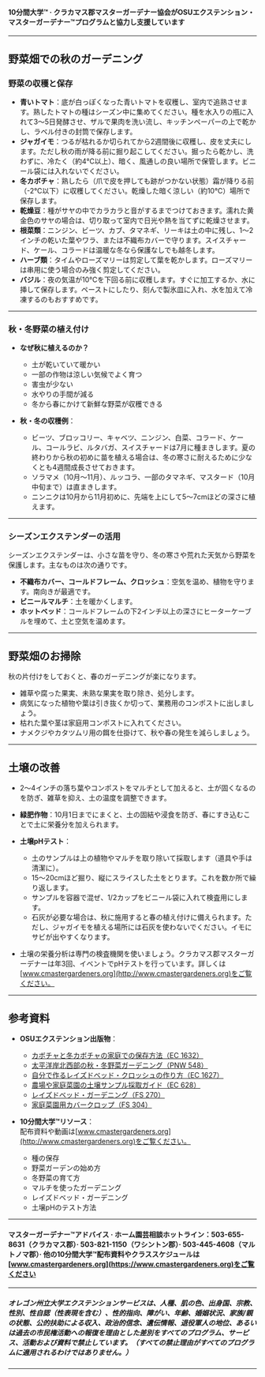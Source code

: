#### 10分間大学™ · クラカマス郡マスターガーデナー協会がOSUエクステンション・マスターガーデナー™プログラムと協力し支援しています

---

## 野菜畑での秋のガーデニング

### 野菜の収穫と保存

- **青いトマト**：底が白っぽくなった青いトマトを収穫し、室内で追熟させます。熟したトマトの種はシーズン中に集めてください。種を水入りの瓶に入れて3〜5日発酵させ、ザルで果肉を洗い流し、キッチンペーパーの上で乾かし、ラベル付きの封筒で保存します。
- **ジャガイモ**：つるが枯れるか切られてから2週間後に収穫し、皮を丈夫にします。ただし秋の雨が降る前に掘り起こしてください。掘ったら乾かし、洗わずに、冷たく（約4℃以上）、暗く、風通しの良い場所で保管します。ビニール袋には入れないでください。
- **冬カボチャ**：熟したら（爪で皮を押しても跡がつかない状態）霜が降りる前（-2℃以下）に収穫してください。乾燥した暗く涼しい（約10℃）場所で保存します。
- **乾燥豆**：種がサヤの中でカラカラと音がするまでつけておきます。濡れた黄金色のサヤの場合は、切り取って室内で日光や熱を当てずに乾燥させます。
- **根菜類**：ニンジン、ビーツ、カブ、タマネギ、リーキは土の中に残し、1〜2インチの乾いた葉やワラ、または不織布カバーで守ります。スイスチャード、ケール、コラードは温暖な冬なら保護なしでも越冬します。
- **ハーブ類**：タイムやローズマリーは剪定して葉を乾かします。ローズマリーは串用に使う場合のみ強く剪定してください。
- **バジル**：夜の気温が10℃を下回る前に収穫します。すぐに加工するか、水に挿して保存します。ペーストにしたり、刻んで製氷皿に入れ、水を加えて冷凍するのもおすすめです。

---

### 秋・冬野菜の植え付け

- **なぜ秋に植えるのか？**
  - 土が乾いていて暖かい
  - 一部の作物は涼しい気候でよく育つ
  - 害虫が少ない
  - 水やりの手間が減る
  - 冬から春にかけて新鮮な野菜が収穫できる

- **秋・冬の収穫例**：
  - ビーツ、ブロッコリー、キャベツ、ニンジン、白菜、コラード、ケール、コールラビ、ルタバガ、スイスチャードは7月に種まきします。夏の終わりから秋の初めに苗を植える場合は、冬の寒さに耐えるために少なくとも4週間成長させておきます。
  - ソラマメ（10月〜11月）、ルッコラ、一部のタマネギ、マスタード（10月中旬まで）は直まきします。
  - ニンニクは10月から11月初めに、先端を上にして5〜7cmほどの深さに植えます。

---

### シーズンエクステンダーの活用

シーズンエクステンダーは、小さな苗を守り、冬の寒さや荒れた天気から野菜を保護します。主なものは次の通りです。

- **不織布カバー、コールドフレーム、クロッシュ**：空気を温め、植物を守ります。南向きが最適です。
- **ビニールマルチ**：土を暖かくします。
- **ホットベッド**：コールドフレームの下2インチ以上の深さにヒーターケーブルを埋めて、土と空気を温めます。

---

## 野菜畑のお掃除

秋の片付けをしておくと、春のガーデニングが楽になります。

- 雑草や腐った果実、未熟な果実を取り除き、処分します。
- 病気になった植物や葉は引き抜くか切って、業務用のコンポストに出しましょう。
- 枯れた葉や茎は家庭用コンポストに入れてください。
- ナメクジやカタツムリ用の餌を仕掛けて、秋や春の発生を減らしましょう。

---

## 土壌の改善

- 2〜4インチの落ち葉やコンポストをマルチとして加えると、土が固くなるのを防ぎ、雑草を抑え、土の温度を調整できます。
- **緑肥作物**：10月1日までにまくと、土の固結や浸食を防ぎ、春にすき込むことで土に栄養分を加えられます。
- **土壌pHテスト**：
  - 土のサンプルは上の植物やマルチを取り除いて採取します（道具や手は清潔に）。
  - 15〜20cmほど掘り、縦にスライスした土をとります。これを数か所で繰り返します。
  - サンプルを容器で混ぜ、1/2カップをビニール袋に入れて検査用にします。
  - 石灰が必要な場合は、秋に施用すると春の植え付けに備えられます。ただし、ジャガイモを植える場所には石灰を使わないでください。イモにサビが出やすくなります。

- 土壌の栄養分析は専門の検査機関を使いましょう。クラカマス郡マスターガーデナーは年3回、イベントでpHテストを行っています。詳しくは[www.cmastergardeners.org](http://www.cmastergardeners.org)をご覧ください。

---

## 参考資料

- **OSUエクステンション出版物**：
  - [カボチャと冬カボチャの家庭での保存方法（EC 1632）](https://catalog.extension.oregonstate.edu/ec1632)
  - [太平洋岸北西部の秋・冬野菜ガーデニング（PNW 548）](https://catalog.extension.oregonstate.edu/pnw548)
  - [自分で作るレイズドベッド・クロッシュの作り方（EC 1627）](https://catalog.extension.oregonstate.edu/ec1627)
  - [農場や家庭菜園の土壌サンプル採取ガイド（EC 628）](https://catalog.extension.oregonstate.edu/ec628)
  - [レイズドベッド・ガーデニング（FS 270）](https://catalog.extension.oregonstate.edu/fs270)
  - [家庭菜園用カバークロップ（FS 304）](https://catalog.extension.oregonstate.edu/fs304)

- **10分間大学™リソース**：  
  配布資料や動画は[www.cmastergardeners.org](http://www.cmastergardeners.org)をご覧ください。
  - 種の保存
  - 野菜ガーデンの始め方
  - 冬野菜の育て方
  - マルチを使ったガーデニング
  - レイズドベッド・ガーデニング
  - 土壌pHのテスト方法

---

#### マスターガーデナー™アドバイス · ホーム園芸相談ホットライン：503-655-8631（クラカマス郡）· 503-821-1150（ワシントン郡）· 503-445-4608（マルトノマ郡）· 他の10分間大学™配布資料やクラススケジュールは[www.cmastergardeners.org](https://www.cmastergardeners.org)をご覧ください

---

##### オレゴン州立大学エクステンションサービスは、人種、肌の色、出身国、宗教、性別、性自認（性表現を含む）、性的指向、障がい、年齢、婚姻状況、家族/親の状態、公的扶助による収入、政治的信念、遺伝情報、退役軍人の地位、あるいは過去の市民権活動への報復を理由とした差別をすべてのプログラム、サービス、活動および資料で禁止しています。（すべての禁止理由がすべてのプログラムに適用されるわけではありません。）

---
